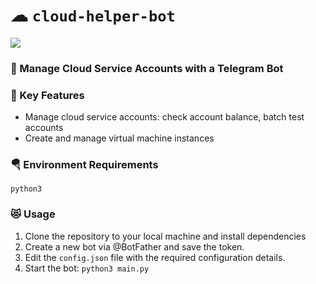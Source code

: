 # ☁ `cloud-helper-bot`

![](.README.MD_images/1be8fb97.png)

### 🚚 Manage Cloud Service Accounts with a Telegram Bot

### 🔖 Key Features

+ Manage cloud service accounts: check account balance, batch test accounts
+ Create and manage virtual machine instances

### 🪂 Environment Requirements

```
python3
```

### 😻 Usage

1. Clone the repository to your local machine and install dependencies
2. Create a new bot via @BotFather and save the token.
3. Edit the `config.json` file with the required configuration details.
4. Start the bot: `python3 main.py`
